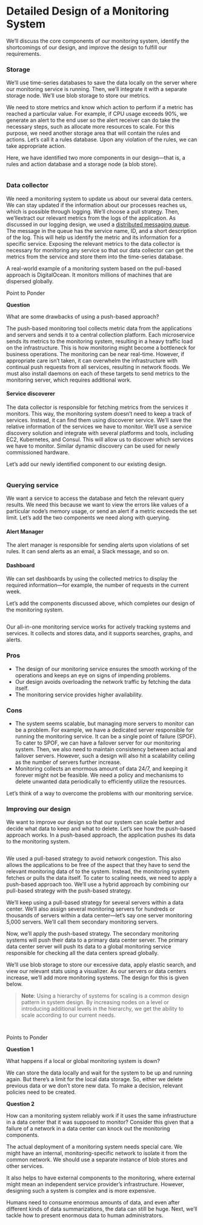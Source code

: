 # Detailed Design of a Monitoring System

We’ll discuss the core components of our monitoring system, identify the shortcomings of our design, and improve the design to fulfill our requirements.

### Storage <a href="#storage-0" id="storage-0"></a>

We’ll use time-series databases to save the data locally on the server where our monitoring service is running. Then, we’ll integrate it with a separate storage node. We’ll use blob storage to store our metrics.

We need to store metrics and know which action to perform if a metric has reached a particular value. For example, if CPU usage exceeds 90%, we generate an alert to the end user so the alert receiver can do take the necessary steps, such as allocate more resources to scale. For this purpose, we need another storage area that will contain the rules and actions. Let’s call it a rules database. Upon any violation of the rules, we can take appropriate action.

Here, we have identified two more components in our design—that is, a rules and action database and a storage node (a blob store).

<figure><img src="https://kuweiguge.github.io/Grokking-Modern-System-Design-Interview-Gitbook/.gitbook/assets/Screenshot 2023-09-03 at 12.00.53 AM.png" alt=""><figcaption></figcaption></figure>

### Data collector <a href="#data-collector-0" id="data-collector-0"></a>

We need a monitoring system to update us about our several data centers. We can stay updated if the information about our processes reaches us, which is possible through logging. We’ll choose a pull strategy. Then, we’llextract our relevant metrics from the logs of the application. As discussed in our logging design, we used a [distributed messaging queue](https://www.educative.io/collection/page/10370001/4941429335392256/4835612456124416#Using-distributed-messaging-queue). The message in the queue has the service name, ID, and a short description of the log. This will help us identify the metric and its information for a specific service. Exposing the relevant metrics to the data collector is necessary for monitoring any service so that our data collector can get the metrics from the service and store them into the time-series database.

A real-world example of a monitoring system based on the pull-based approach is DigitalOcean. It monitors millions of machines that are dispersed globally.

Point to Ponder

**Question**

What are some drawbacks of using a push-based approach?

The push-based monitoring tool collects metric data from the applications and servers and sends it to a central collection platform. Each microservice sends its metrics to the monitoring system, resulting in a heavy traffic load on the infrastructure. This is how monitoring might become a bottleneck for business operations. The monitoring can be near real-time. However, if appropriate care isn’t taken, it can overwhelm the infrastructure with continual push requests from all services, resulting in network floods. We must also install daemons on each of these targets to send metrics to the monitoring server, which requires additional work.

#### Service discoverer <a href="#service-discoverer-0" id="service-discoverer-0"></a>

The data collector is responsible for fetching metrics from the services it monitors. This way, the monitoring system doesn’t need to keep a track of services. Instead, it can find them using discoverer service. We’ll save the relative information of the services we have to monitor. We’ll use a service discovery solution and integrate with several platforms and tools, including EC2, Kubernetes, and Consul. This will allow us to discover which services we have to monitor. Similar dynamic discovery can be used for newly commissioned hardware.

Let’s add our newly identified component to our existing design.

<figure><img src="https://kuweiguge.github.io/Grokking-Modern-System-Design-Interview-Gitbook/.gitbook/assets/Screenshot 2023-09-03 at 12.01.32 AM.png" alt=""><figcaption></figcaption></figure>

### Querying service <a href="#querying-service-0" id="querying-service-0"></a>

We want a service to access the database and fetch the relevant query results. We need this because we want to view the errors like values of a particular node’s memory usage, or send an alert if a metric exceeds the set limit. Let’s add the two components we need along with querying.

#### Alert Manager <a href="#alert-manager-1" id="alert-manager-1"></a>

The alert manager is responsible for sending alerts upon violations of set rules. It can send alerts as an email, a Slack message, and so on.

#### Dashboard <a href="#dashboard-2" id="dashboard-2"></a>

We can set dashboards by using the collected metrics to display the required information—for example, the number of requests in the current week.

Let’s add the components discussed above, which completes our design of the monitoring system.

<figure><img src="https://kuweiguge.github.io/Grokking-Modern-System-Design-Interview-Gitbook/.gitbook/assets/Screenshot 2023-09-03 at 12.01.56 AM.png" alt=""><figcaption></figcaption></figure>

Our all-in-one monitoring service works for actively tracking systems and services. It collects and stores data, and it supports searches, graphs, and alerts.

### Pros <a href="#pros-0" id="pros-0"></a>

* The design of our monitoring service ensures the smooth working of the operations and keeps an eye on signs of impending problems.
* Our design avoids overloading the network traffic by fetching the data itself.
* The monitoring service provides higher availability.

### Cons <a href="#cons-1" id="cons-1"></a>

* The system seems scalable, but managing more servers to monitor can be a problem. For example, we have a dedicated server responsible for running the monitoring service. It can be a single point of failure (SPOF). To cater to SPOF, we can have a failover server for our monitoring system. Then, we also need to maintain consistency between actual and failover servers. However, such a design will also hit a scalability ceiling as the number of servers further increase.
* Monitoring collects an enormous amount of data 24/7, and keeping it forever might not be feasible. We need a policy and mechanisms to delete unwanted data periodically to efficiently utilize the resources.

Let’s think of a way to overcome the problems with our monitoring service.

### Improving our design <a href="#improving-our-design-0" id="improving-our-design-0"></a>

We want to improve our design so that our system can scale better and decide what data to keep and what to delete. Let’s see how the push-based approach works. In a push-based approach, the application pushes its data to the monitoring system.

<figure><img src="https://kuweiguge.github.io/Grokking-Modern-System-Design-Interview-Gitbook/.gitbook/assets/Screenshot 2023-09-03 at 12.02.14 AM.png" alt=""><figcaption></figcaption></figure>

We used a pull-based strategy to avoid network congestion. This also allows the applications to be free of the aspect that they have to send the relevant monitoring data of to the system. Instead, the monitoring system fetches or pulls the data itself. To cater to scaling needs, we need to apply a push-based approach too. We’ll use a hybrid approach by combining our pull-based strategy with the push-based strategy.

We’ll keep using a pull-based strategy for several servers within a data center. We’ll also assign several monitoring servers for hundreds or thousands of servers within a data center—let’s say one server monitoring 5,000 servers. We’ll call them secondary monitoring servers.

Now, we’ll apply the push-based strategy. The secondary monitoring systems will push their data to a primary data center server. The primary data center server will push its data to a global monitoring service responsible for checking all the data centers spread globally.

We’ll use blob storage to store our excessive data, apply elastic search, and view our relevant stats using a visualizer. As our servers or data centers increase, we’ll add more monitoring systems. The design for this is given below.

> **Note**: Using a hierarchy of systems for scaling is a common design pattern in system design. By increasing nodes on a level or introducing additional levels in the hierarchy, we get the ability to scale according to our current needs.

<figure><img src="https://kuweiguge.github.io/Grokking-Modern-System-Design-Interview-Gitbook/.gitbook/assets/Screenshot 2023-09-03 at 12.02.45 AM.png" alt=""><figcaption></figcaption></figure>

<figure><img src="https://kuweiguge.github.io/Grokking-Modern-System-Design-Interview-Gitbook/.gitbook/assets/Screenshot 2023-09-03 at 12.02.45 AM (1).png" alt=""><figcaption></figcaption></figure>



Points to Ponder

**Question 1**

What happens if a local or global monitoring system is down?

We can store the data locally and wait for the system to be up and running again. But there’s a limit for the local data storage. So, either we delete previous data or we don’t store new data. To make a decision, relevant policies need to be created.

**Question 2**

How can a monitoring system reliably work if it uses the same infrastructure in a data center that it was supposed to monitor? Consider this given that a failure of a network in a data center can knock out the monitoring components.

The actual deployment of a monitoring system needs special care. We might have an internal, monitoring-specific network to isolate it from the common network. We should use a separate instance of blob stores and other services.

It also helps to have external components to the monitoring, where external might mean an independent service provider’s infrastructure. However, designing such a system is complex and is more expensive.

Humans need to consume enormous amounts of data, and even after different kinds of data summarizations, the data can still be huge. Next, we’ll tackle how to present enormous data to human administrators.

